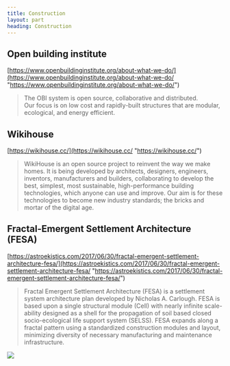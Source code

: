 ```yaml
---
title: Construction
layout: part
heading: Construction
---
```

## Open building institute

[https://www.openbuildinginstitute.org/about-what-we-do/](https://www.openbuildinginstitute.org/about-what-we-do/ "https://www.openbuildinginstitute.org/about-what-we-do/")

> The OBI system is open source, collaborative and distributed.  
> Our focus is on low cost and rapidly-built structures that are modular, ecological, and energy efficient.

## Wikihouse

[https://wikihouse.cc/](https://wikihouse.cc/ "https://wikihouse.cc/")

> WikiHouse is an open source project to reinvent the way we make homes.
> It is being developed by architects, designers, engineers, inventors, manufacturers and builders, collaborating to develop the best, simplest, most sustainable, high-performance building technologies, which anyone can use and improve.
> Our aim is for these technologies to become new industry standards; the bricks and mortar of the digital age.

## Fractal-Emergent Settlement Architecture (FESA)

[https://astroekistics.com/2017/06/30/fractal-emergent-settlement-architecture-fesa/](https://astroekistics.com/2017/06/30/fractal-emergent-settlement-architecture-fesa/ "https://astroekistics.com/2017/06/30/fractal-emergent-settlement-architecture-fesa/")

> Fractal Emergent Settlement Architecture (FESA) is a settlement system architecture plan developed by Nicholas A. Carlough. FESA is based upon a single structural module (Cell) with nearly infinite scale-ability designed as a shell for the propagation of soil based closed socio-ecological life support system (SELSS). FESA expands along a fractal pattern using a standardized construction modules and layout, minimizing diversity of necessary manufacturing and maintenance infrastructure.

![](https://goandbuildaboat.files.wordpress.com/2017/06/untitled-drawing.png?w=637&h=451)

